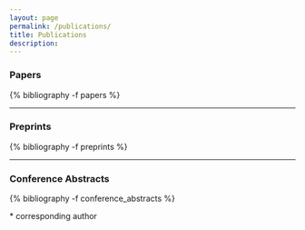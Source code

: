 ```yaml
---
layout: page
permalink: /publications/
title: Publications
description: 
---
```


### Papers
{% bibliography -f papers %}

---

### Preprints
{% bibliography -f preprints %}

---

### Conference Abstracts
{% bibliography -f conference_abstracts %}

\* corresponding author<br>
<!-- <strong class="sjrq NA_Q">NQ</strong> not in SJR ranking -->
</div>